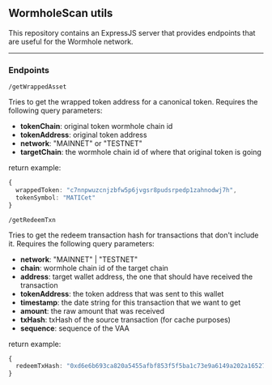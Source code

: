 ## WormholeScan utils

This repository contains an ExpressJS server that provides endpoints that are useful for the Wormhole network.

---

### Endpoints

`/getWrappedAsset`

Tries to get the wrapped token address for a canonical token. Requires the following query parameters:
  - **tokenChain**: original token wormhole chain id
  - **tokenAddress**: original token address
  - **network**: "MAINNET" or "TESTNET"
  - **targetChain**: the wormhole chain id of where that original token is going
 
return example:
```ts
{
  wrappedToken: "c7nnpwuzcnjzbfw5p6jvgsr8pudsrpedp1zahnodwj7h",
  tokenSymbol: "MATICet"
}
```

`/getRedeemTxn`

Tries to get the redeem transaction hash for transactions that don't include it. Requires the following query parameters:
  - **network**: "MAINNET" | "TESTNET"
  - **chain**: wormhole chain id of the target chain
  - **address**: target wallet address, the one that should have received the transaction
  - **tokenAddress**: the token address that was sent to this wallet
  - **timestamp**: the date string for this transaction that we want to get
  - **amount**: the raw amount that was received
  - **txHash**: txHash of the source transaction (for cache purposes)
  - **sequence**: sequence of the VAA

return example:
```ts
{
  redeemTxHash: "0xd6e6b693ca820a5455afbf853f5f5ba1c73e9a6149a202a165275ce683637b1d"
}
```
